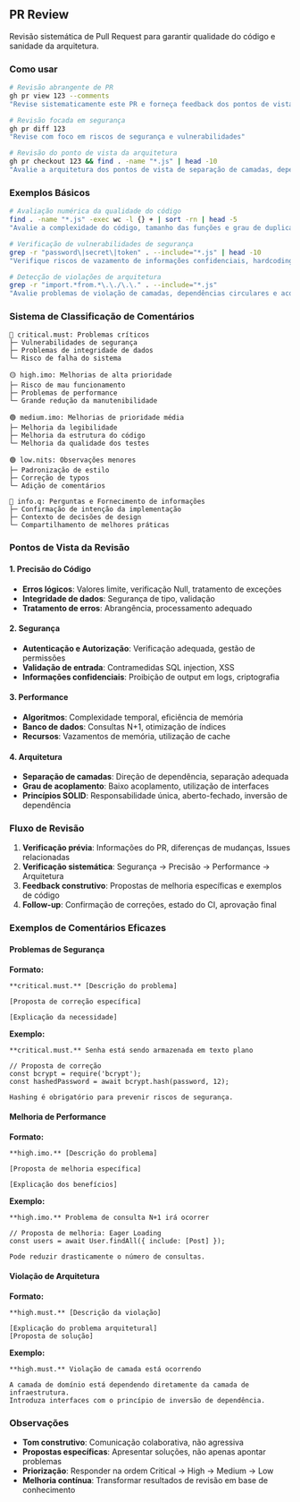 ## PR Review

Revisão sistemática de Pull Request para garantir qualidade do código e sanidade da arquitetura.

### Como usar

```bash
# Revisão abrangente de PR
gh pr view 123 --comments
"Revise sistematicamente este PR e forneça feedback dos pontos de vista de qualidade de código, segurança e arquitetura"

# Revisão focada em segurança
gh pr diff 123
"Revise com foco em riscos de segurança e vulnerabilidades"

# Revisão do ponto de vista da arquitetura
gh pr checkout 123 && find . -name "*.js" | head -10
"Avalie a arquitetura dos pontos de vista de separação de camadas, dependências e princípios SOLID"
```

### Exemplos Básicos

```bash
# Avaliação numérica da qualidade do código
find . -name "*.js" -exec wc -l {} + | sort -rn | head -5
"Avalie a complexidade do código, tamanho das funções e grau de duplicação e aponte pontos de melhoria"

# Verificação de vulnerabilidades de segurança
grep -r "password\|secret\|token" . --include="*.js" | head -10
"Verifique riscos de vazamento de informações confidenciais, hardcoding e bypass de autenticação"

# Detecção de violações de arquitetura
grep -r "import.*from.*\.\./\.\." . --include="*.js"
"Avalie problemas de violação de camadas, dependências circulares e acoplamento"
```

### Sistema de Classificação de Comentários

```
🔴 critical.must: Problemas críticos
├─ Vulnerabilidades de segurança
├─ Problemas de integridade de dados
└─ Risco de falha do sistema

🟡 high.imo: Melhorias de alta prioridade
├─ Risco de mau funcionamento
├─ Problemas de performance
└─ Grande redução da manutenibilidade

🟢 medium.imo: Melhorias de prioridade média
├─ Melhoria da legibilidade
├─ Melhoria da estrutura do código
└─ Melhoria da qualidade dos testes

🟢 low.nits: Observações menores
├─ Padronização de estilo
├─ Correção de typos
└─ Adição de comentários

🔵 info.q: Perguntas e Fornecimento de informações
├─ Confirmação de intenção da implementação
├─ Contexto de decisões de design
└─ Compartilhamento de melhores práticas
```

### Pontos de Vista da Revisão

#### 1. Precisão do Código

- **Erros lógicos**: Valores limite, verificação Null, tratamento de exceções
- **Integridade de dados**: Segurança de tipo, validação
- **Tratamento de erros**: Abrangência, processamento adequado

#### 2. Segurança

- **Autenticação e Autorização**: Verificação adequada, gestão de permissões
- **Validação de entrada**: Contramedidas SQL injection, XSS
- **Informações confidenciais**: Proibição de output em logs, criptografia

#### 3. Performance

- **Algoritmos**: Complexidade temporal, eficiência de memória
- **Banco de dados**: Consultas N+1, otimização de índices
- **Recursos**: Vazamentos de memória, utilização de cache

#### 4. Arquitetura

- **Separação de camadas**: Direção de dependência, separação adequada
- **Grau de acoplamento**: Baixo acoplamento, utilização de interfaces
- **Princípios SOLID**: Responsabilidade única, aberto-fechado, inversão de dependência

### Fluxo de Revisão

1. **Verificação prévia**: Informações do PR, diferenças de mudanças, Issues relacionadas
2. **Verificação sistemática**: Segurança → Precisão → Performance → Arquitetura
3. **Feedback construtivo**: Propostas de melhoria específicas e exemplos de código
4. **Follow-up**: Confirmação de correções, estado do CI, aprovação final

### Exemplos de Comentários Eficazes

#### Problemas de Segurança

**Formato:**
```text
**critical.must.** [Descrição do problema]

[Proposta de correção específica]

[Explicação da necessidade]
```

**Exemplo:**
```text
**critical.must.** Senha está sendo armazenada em texto plano

// Proposta de correção
const bcrypt = require('bcrypt');
const hashedPassword = await bcrypt.hash(password, 12);

Hashing é obrigatório para prevenir riscos de segurança.
```

#### Melhoria de Performance

**Formato:**
```text
**high.imo.** [Descrição do problema]

[Proposta de melhoria específica]

[Explicação dos benefícios]
```

**Exemplo:**
```text
**high.imo.** Problema de consulta N+1 irá ocorrer

// Proposta de melhoria: Eager Loading
const users = await User.findAll({ include: [Post] });

Pode reduzir drasticamente o número de consultas.
```

#### Violação de Arquitetura

**Formato:**
```text
**high.must.** [Descrição da violação]

[Explicação do problema arquitetural]
[Proposta de solução]
```

**Exemplo:**
```text
**high.must.** Violação de camada está ocorrendo

A camada de domínio está dependendo diretamente da camada de infraestrutura.
Introduza interfaces com o princípio de inversão de dependência.
```

### Observações

- **Tom construtivo**: Comunicação colaborativa, não agressiva
- **Propostas específicas**: Apresentar soluções, não apenas apontar problemas
- **Priorização**: Responder na ordem Critical → High → Medium → Low
- **Melhoria contínua**: Transformar resultados de revisão em base de conhecimento
